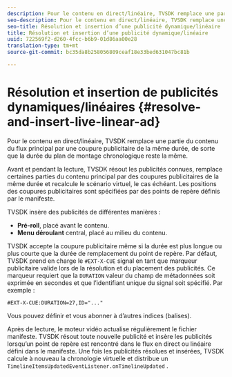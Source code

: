 ```yaml
---
description: Pour le contenu en direct/linéaire, TVSDK remplace une partie du contenu du flux principal par une coupure publicitaire de la même durée, de sorte que la durée du plan de montage chronologique reste la même.
seo-description: Pour le contenu en direct/linéaire, TVSDK remplace une partie du contenu du flux principal par une coupure publicitaire de la même durée, de sorte que la durée du plan de montage chronologique reste la même.
seo-title: Résolution et insertion d’une publicité dynamique/linéaire
title: Résolution et insertion d’une publicité dynamique/linéaire
uuid: 722569f2-d260-4fcc-b6b9-01d86aa00e28
translation-type: tm+mt
source-git-commit: bc35da8b258056809ceaf18e33bed631047bc81b

---
```



# Résolution et insertion de publicités dynamiques/linéaires {#resolve-and-insert-live-linear-ad}

Pour le contenu en direct/linéaire, TVSDK remplace une partie du contenu du flux principal par une coupure publicitaire de la même durée, de sorte que la durée du plan de montage chronologique reste la même.

Avant et pendant la lecture, TVSDK résout les publicités connues, remplace certaines parties du contenu principal par des coupures publicitaires de la même durée et recalcule le scénario virtuel, le cas échéant. Les positions des coupures publicitaires sont spécifiées par des points de repère définis par le manifeste.

TVSDK insère des publicités de différentes manières :

* **Pré-roll**, placé avant le contenu.
* **Menu déroulant** central, placé au milieu du contenu.

TVSDK accepte la coupure publicitaire même si la durée est plus longue ou plus courte que la durée de remplacement du point de repère. Par défaut, TVSDK prend en charge le `#EXT-X-CUE` signal en tant que marqueur publicitaire valide lors de la résolution et du placement des publicités. Ce marqueur requiert que la `DURATION` valeur du champ de métadonnées soit exprimée en secondes et que l’identifiant unique du signal soit spécifié. Par exemple :

```
#EXT-X-CUE:DURATION=27,ID="..."
```

Vous pouvez définir et vous abonner à d’autres indices (balises).

Après  de lecture, le moteur vidéo actualise régulièrement le fichier manifeste. TVSDK résout toute nouvelle publicité et insère les publicités lorsqu’un point de repère est rencontré dans le flux en direct ou linéaire défini dans le manifeste. Une fois les publicités résolues et insérées, TVSDK calcule à nouveau la chronologie virtuelle et distribue un `TimelineItemsUpdatedEventListener.onTimelineUpdated` .